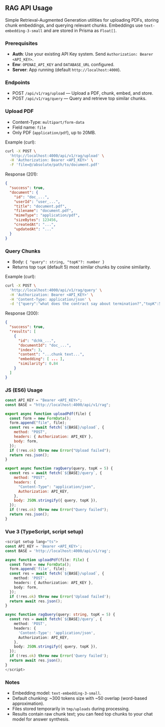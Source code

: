 ## RAG API Usage

Simple Retrieval-Augmented Generation utilities for uploading PDFs, storing chunk embeddings, and querying relevant chunks. Embeddings use `text-embedding-3-small` and are stored in Prisma as `Float[]`.

### Prerequisites

- **Auth**: Use your existing API Key system. Send `Authorization: Bearer <API_KEY>`.
- **Env**: `OPENAI_API_KEY` and `DATABASE_URL` configured.
- **Server**: App running (default `http://localhost:4000`).

### Endpoints

- POST `/api/v1/rag/upload` — Upload a PDF, chunk, embed, and store.
- POST `/api/v1/rag/query` — Query and retrieve top similar chunks.

### Upload PDF

- Content-Type: `multipart/form-data`
- Field name: `file`
- Only PDF (`application/pdf`), up to 20MB.

Example (curl):

```bash
curl -X POST \
  'http://localhost:4000/api/v1/rag/upload' \
  -H 'Authorization: Bearer <API_KEY>' \
  -F 'file=@/absolute/path/to/document.pdf'
```

Response (201):

```json
{
  "success": true,
  "document": {
    "id": "doc_...",
    "userId": "user_...",
    "title": "document.pdf",
    "filename": "document.pdf",
    "mimeType": "application/pdf",
    "sizeBytes": 123456,
    "createdAt": "...",
    "updatedAt": "..."
  }
}
```

### Query Chunks

- Body: `{ "query": string, "topK"?: number }`
- Returns top `topK` (default 5) most similar chunks by cosine similarity.

Example (curl):

```bash
curl -X POST \
  'http://localhost:4000/api/v1/rag/query' \
  -H 'Authorization: Bearer <API_KEY>' \
  -H 'Content-Type: application/json' \
  -d '{"query":"what does the contract say about termination?","topK":5}'
```

Response (200):

```json
{
  "success": true,
  "results": [
    {
      "id": "dchk_...",
      "documentId": "doc_...",
      "index": 3,
      "content": "...chunk text...",
      "embedding": [ ... ],
      "similarity": 0.84
    }
  ]
}
```

### JS (ES6) Usage

```js
const API_KEY = "Bearer <API_KEY>";
const BASE = "http://localhost:4000/api/v1/rag";

export async function uploadPdf(file) {
  const form = new FormData();
  form.append("file", file);
  const res = await fetch(`${BASE}/upload`, {
    method: "POST",
    headers: { Authorization: API_KEY },
    body: form,
  });
  if (!res.ok) throw new Error("Upload failed");
  return res.json();
}

export async function ragQuery(query, topK = 5) {
  const res = await fetch(`${BASE}/query`, {
    method: "POST",
    headers: {
      "Content-Type": "application/json",
      Authorization: API_KEY,
    },
    body: JSON.stringify({ query, topK }),
  });
  if (!res.ok) throw new Error("Query failed");
  return res.json();
}
```

### Vue 3 (TypeScript, script setup)

```ts
<script setup lang="ts">
const API_KEY = 'Bearer <API_KEY>';
const BASE = 'http://localhost:4000/api/v1/rag';

async function uploadPdf(file: File) {
  const form = new FormData();
  form.append('file', file);
  const res = await fetch(`${BASE}/upload`, {
    method: 'POST',
    headers: { Authorization: API_KEY },
    body: form,
  });
  if (!res.ok) throw new Error('Upload failed');
  return await res.json();
}

async function ragQuery(query: string, topK = 5) {
  const res = await fetch(`${BASE}/query`, {
    method: 'POST',
    headers: {
      'Content-Type': 'application/json',
      Authorization: API_KEY,
    },
    body: JSON.stringify({ query, topK }),
  });
  if (!res.ok) throw new Error('Query failed');
  return await res.json();
}
</script>
```

### Notes

- Embedding model: `text-embedding-3-small`.
- Default chunking: ~300 tokens size with ~50 overlap (word-based approximation).
- Files stored temporarily in `tmp/uploads` during processing.
- Results contain raw chunk text; you can feed top chunks to your chat model for answer synthesis.
